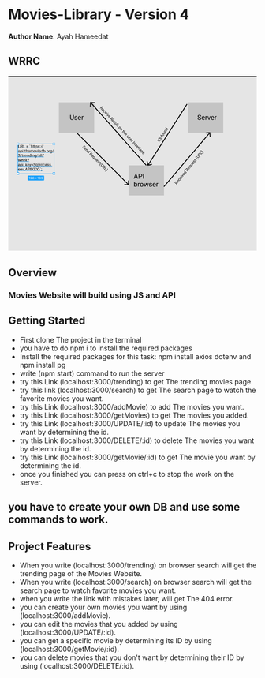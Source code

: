 # Movies-Library - Version 4

**Author Name**: Ayah Hameedat

## WRRC
![](./images/WRRC-Task12.png)

## Overview
### Movies Website will build using JS and API 
## Getting Started
<!-- What are the steps that a user must take in order to build this app on their own machine and get it running? -->

- First clone The project in the terminal
- you have to do npm i to install the required packages
- Install the required packages for this task: npm install axios dotenv and npm install pg
- write (npm start) command to run the server
- try this Link (localhost:3000/trending) to get The trending movies page.
- try this link (localhost:3000/search) to get The search page to watch the favorite movies you want.
- try this Link (localhost:3000/addMovie) to add The movies you want.
- try this Link (localhost:3000/getMovies) to get The movies you added.
- try this Link (localhost:3000/UPDATE/:id) to update The movies you want by determining the id.
- try this Link (localhost:3000/DELETE/:id) to delete The movies you want by determining the id.
- try this Link (localhost:3000/getMovie/:id) to get The movie you want by determining the id.
- once you finished you can press on ctrl+c to stop the work on the server.

## you have to create your own DB and use some commands to work. 

## Project Features
<!-- What are the features included in you app -->

- When you write (localhost:3000/trending) on browser search will get the trending page of the Movies Website.
- When you write (localhost:3000/search) on browser search will get the search page to watch favorite movies you want.
- when you write the link with mistakes later, will get The 404 error.
- you can create your own movies you want by using (localhost:3000/addMovie).
- you can edit the movies that you added by using (localhost:3000/UPDATE/:id).
- you can get a specific movie by determining its ID by using (localhost:3000/getMovie/:id).
- you can delete movies that you don't want by determining their ID by using (localhost:3000/DELETE/:id).